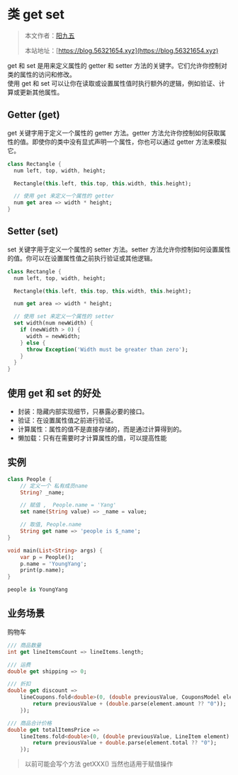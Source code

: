 # 类 get set

> 本文作者：[阳九五](https://github.com/CN-YoungYang)
>
> 本站地址：[https://blog.56321654.xyz](https://blog.56321654.xyz)

get 和 set 是用来定义属性的 getter 和 setter 方法的关键字。它们允许你控制对类的属性的访问和修改。  
使用 get 和 set 可以让你在读取或设置属性值时执行额外的逻辑，例如验证、计算或更新其他属性。

## Getter (get)
get 关键字用于定义一个属性的 getter 方法。getter 方法允许你控制如何获取属性的值。即使你的类中没有显式声明一个属性，你也可以通过 getter 方法来模拟它。
```dart
class Rectangle {
  num left, top, width, height;

  Rectangle(this.left, this.top, this.width, this.height);

  // 使用 get 来定义一个属性的 getter
  num get area => width * height;
}
```

## Setter (set)
set 关键字用于定义一个属性的 setter 方法。setter 方法允许你控制如何设置属性的值。你可以在设置属性值之前执行验证或其他逻辑。
```dart
class Rectangle {
  num left, top, width, height;

  Rectangle(this.left, this.top, this.width, this.height);

  num get area => width * height;

  // 使用 set 来定义一个属性的 setter
  set width(num newWidth) {
    if (newWidth > 0) {
      width = newWidth;
    } else {
      throw Exception('Width must be greater than zero');
    }
  }
}
```

## 使用 get 和 set 的好处
- 封装：隐藏内部实现细节，只暴露必要的接口。
- 验证：在设置属性值之前进行验证。
- 计算属性：属性的值不是直接存储的，而是通过计算得到的。
- 懒加载：只有在需要时才计算属性的值，可以提高性能

## 实例
```dart
class People {
    // 定义一个 私有成员name
    String? _name;

    // 赋值 ,  People.name = 'Yang'
    set name(String value) => _name = value;

    // 取值, People.name
    String get name => 'people is $_name';
}

void main(List<String> args) {
    var p = People();
    p.name = 'YoungYang';
    print(p.name); 
}

people is YoungYang
```

## 业务场景
购物车
```dart
/// 商品数量
int get lineItemsCount => lineItems.length;

/// 运费
double get shipping => 0;

/// 折扣
double get discount =>
    lineCoupons.fold<double>(0, (double previousValue, CouponsModel element) {
        return previousValue + (double.parse(element.amount ?? "0"));
    });

/// 商品合计价格
double get totalItemsPrice =>
    lineItems.fold<double>(0, (double previousValue, LineItem element) {
        return previousValue + double.parse(element.total ?? "0");
    });
```
> 以前可能会写个方法 getXXX() 当然也适用于赋值操作

